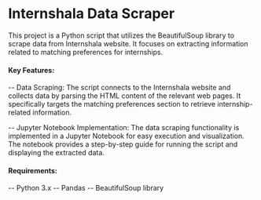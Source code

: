 # Internshala Data Scraper

This project is a Python script that utilizes the BeautifulSoup library to scrape data from Internshala website. It focuses on extracting information related to matching preferences for internships.

#### Key Features:

-- Data Scraping: The script connects to the Internshala website and collects data by parsing the HTML content of the relevant web pages. It specifically targets the matching preferences section to retrieve internship-related information.

-- Jupyter Notebook Implementation: The data scraping functionality is implemented in a Jupyter Notebook for easy execution and visualization. The notebook provides a step-by-step guide for running the script and displaying the extracted data.


#### Requirements:

-- Python 3.x
-- Pandas
-- BeautifulSoup library
